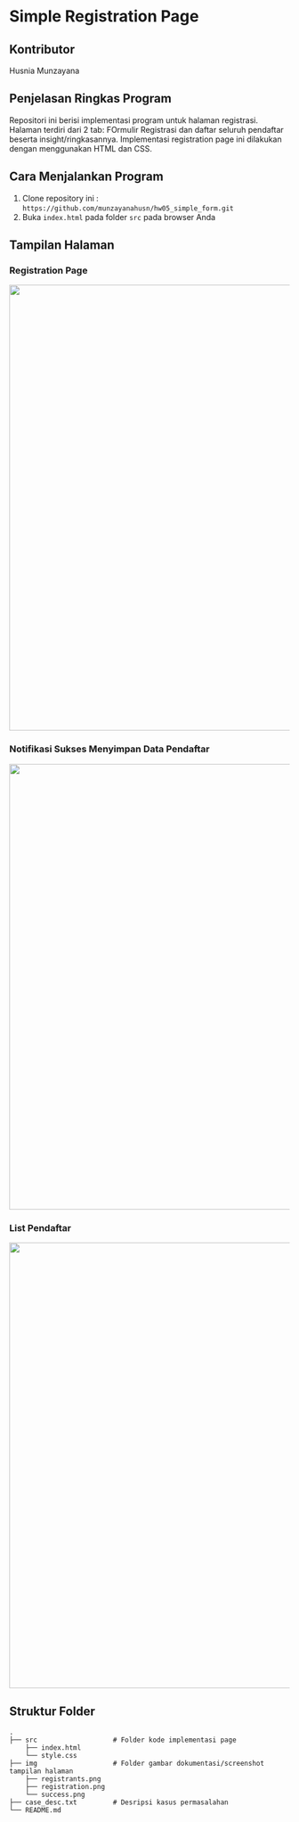 # Simple Registration Page

## Kontributor
Husnia Munzayana

## Penjelasan Ringkas Program
Repositori ini berisi implementasi program untuk halaman registrasi. Halaman terdiri dari 2 tab: FOrmulir Registrasi dan daftar seluruh pendaftar beserta insight/ringkasannya. Implementasi registration page ini dilakukan dengan menggunakan HTML dan CSS. 

## Cara Menjalankan Program
1. Clone repository ini :
   ``` https://github.com/munzayanahusn/hw05_simple_form.git ```
2. Buka `index.html` pada folder `src` pada browser Anda

## Tampilan Halaman

### Registration Page
<img src="./img/registration.png" width="800">

### Notifikasi Sukses Menyimpan Data Pendaftar
<img src="./img/success.png" width="800">

### List Pendaftar
<img src="./img/registrants.png" width="800">

## Struktur Folder
```
.
├── src                   # Folder kode implementasi page
    ├── index.html
    └── style.css
├── img                   # Folder gambar dokumentasi/screenshot tampilan halaman
    ├── registrants.png
    ├── registration.png
    └── success.png
├── case_desc.txt         # Desripsi kasus permasalahan
└── README.md
```
